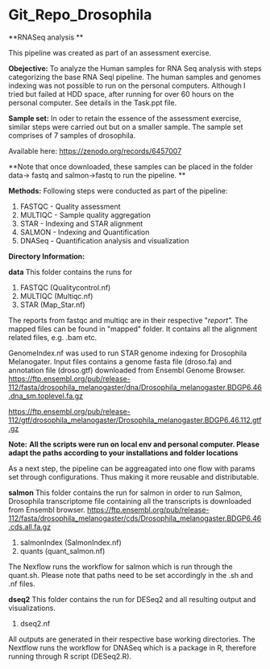 # Git_Repo_Drosophila
 **RNASeq analysis **

This pipeline was created as part of an assessment exercise. 

**Obejective:**
To analyze the Human samples for RNA Seq analysis with steps categorizing the base RNA Seql pipeline. The human samples and genomes indexing was not possible to run on the personal computers. Although I tried but failed at HDD space, after running for over 60 hours on the personal computer. See details in the Task.ppt file. 

**Sample set:**
In oder to retain the essence of the assessment exercise, similar steps were carried out but on a smaller sample. The sample set comprises of 7 samples of drosophila. 

Available here: 
https://zenodo.org/records/6457007

**Note that once downloaded, these samples can be placed in the folder data-> fastq and salmon->fastq to run the pipeline. **


**Methods:**
Following steps were conducted as part of the pipeline:

1. FASTQC - Quality assessment
2. MULTIQC - Sample quality aggregation
3. STAR - Indexing and STAR alignment 
4. SALMON - Indexing and Quantification
5. DNASeq - Quantification analysis and visualization 


**Directory Information:**

**data**
This folder contains the runs for 
1. FASTQC (Qualitycontrol.nf)
2. MULTIQC (Multiqc.nf)
3. STAR (Map_Star.nf)

The reports from fastqc and multiqc are in their respective "_report"._
The mapped files can be found in "mapped" folder. It contains all the alignment related files, e.g. .bam etc. 


GenomeIndex.nf was used to run STAR genome indexing for Drosophila Melanogater. Input files contains a genome fasta file (droso.fa) and annotation file (droso.gtf) downloaded from Ensembl Genome Browser.
https://ftp.ensembl.org/pub/release-112/fasta/drosophila_melanogaster/dna/Drosophila_melanogaster.BDGP6.46.dna_sm.toplevel.fa.gz

https://ftp.ensembl.org/pub/release-112/gtf/drosophila_melanogaster/Drosophila_melanogaster.BDGP6.46.112.gtf.gz


**Note:**
**All the scripts were run on local env and personal computer. Please adapt the paths according to your installations and folder locations**

As a next step, the pipeline can be aggreagated into one flow with params set through configurations. Thus making it more reusable and distributable. 

**salmon**
This folder contains the run for salmon 
in order to run Salmon,  Drosophila transcriptome file containing all the transcripts is downloaded from Ensembl browser. 
https://ftp.ensembl.org/pub/release-112/fasta/drosophila_melanogaster/cds/Drosophila_melanogaster.BDGP6.46.cds.all.fa.gz

1. salmonIndex (SalmonIndex.nf)
2. quants (quant_salmon.nf)

The Nexflow runs the workflow for salmon which is run through the quant.sh. Please note that paths need to be set accordingly in the .sh and .nf files. 

**dseq2**
This folder contains the run for DESeq2 and all resulting output and visualizations. 

1. dseq2.nf

All outputs are generated in their respective base working directories. 
The Nextflow runs the workflow for DNASeq which is a package in R, therefore running through R script (DESeq2.R).


